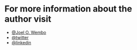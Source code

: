 
# For more information about the author visit

- [@Joel O. Wembo](https://www.joelotepawembo.com)
- [@twitter](twitter.com/joelwembo1)
- [@linkedin](https://www.linkedin.com/in/joelotepawembo)


